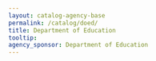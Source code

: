 ```yaml
---
layout: catalog-agency-base
permalink: /catalog/doed/
title: Department of Education	
tooltip: 
agency_sponsor: Department of Education
---
```

